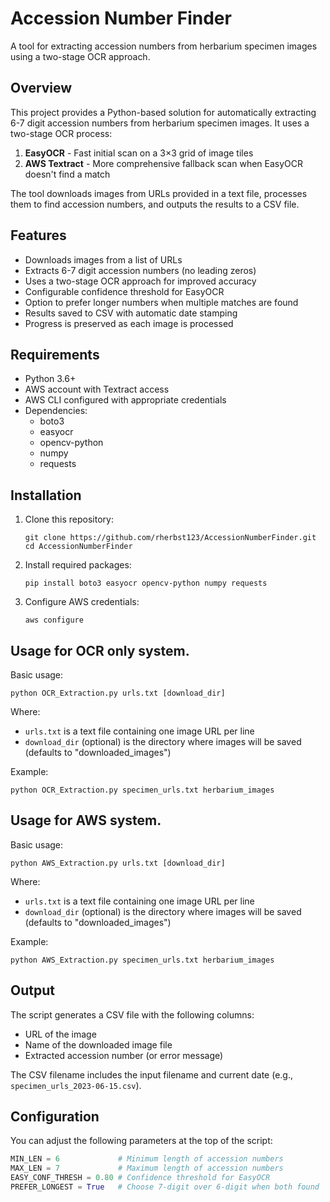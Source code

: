 # Accession Number Finder

A tool for extracting accession numbers from herbarium specimen images using a two-stage OCR approach.

## Overview

This project provides a Python-based solution for automatically extracting 6-7 digit accession numbers from herbarium specimen images. It uses a two-stage OCR process:

1. **EasyOCR** - Fast initial scan on a 3×3 grid of image tiles
2. **AWS Textract** - More comprehensive fallback scan when EasyOCR doesn't find a match

The tool downloads images from URLs provided in a text file, processes them to find accession numbers, and outputs the results to a CSV file.

## Features

- Downloads images from a list of URLs
- Extracts 6-7 digit accession numbers (no leading zeros)
- Uses a two-stage OCR approach for improved accuracy
- Configurable confidence threshold for EasyOCR
- Option to prefer longer numbers when multiple matches are found
- Results saved to CSV with automatic date stamping
- Progress is preserved as each image is processed

## Requirements

- Python 3.6+
- AWS account with Textract access
- AWS CLI configured with appropriate credentials
- Dependencies:
  - boto3
  - easyocr
  - opencv-python
  - numpy
  - requests

## Installation

1. Clone this repository:
   ```
   git clone https://github.com/rherbst123/AccessionNumberFinder.git
   cd AccessionNumberFinder
   ```

2. Install required packages:
   ```
   pip install boto3 easyocr opencv-python numpy requests
   ```

3. Configure AWS credentials:
   ```
   aws configure
   ```


## Usage for OCR only system.

Basic usage:
```
python OCR_Extraction.py urls.txt [download_dir]
```

Where:
- `urls.txt` is a text file containing one image URL per line
- `download_dir` (optional) is the directory where images will be saved (defaults to "downloaded_images")

Example:
```
python OCR_Extraction.py specimen_urls.txt herbarium_images
```



## Usage for AWS system.

Basic usage:
```
python AWS_Extraction.py urls.txt [download_dir]
```

Where:
- `urls.txt` is a text file containing one image URL per line
- `download_dir` (optional) is the directory where images will be saved (defaults to "downloaded_images")

Example:
```
python AWS_Extraction.py specimen_urls.txt herbarium_images
```

## Output

The script generates a CSV file with the following columns:
- URL of the image
- Name of the downloaded image file
- Extracted accession number (or error message)

The CSV filename includes the input filename and current date (e.g., `specimen_urls_2023-06-15.csv`).

## Configuration

You can adjust the following parameters at the top of the script:

```python
MIN_LEN = 6             # Minimum length of accession numbers
MAX_LEN = 7             # Maximum length of accession numbers
EASY_CONF_THRESH = 0.80 # Confidence threshold for EasyOCR
PREFER_LONGEST = True   # Choose 7-digit over 6-digit when both found
```
